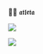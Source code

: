 😵‍💫 𝖆𝖙𝖑𝖊𝖙𝖆











![](https://media.tenor.com/COM78THbePQAAAAM/neymar.gif)


![](https://media1.tenor.com/m/FH3Z3Ed4svMAAAAC/mia-mia-khalifa.gif)


